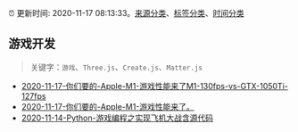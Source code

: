 :alarm_clock: 更新时间: 2020-11-17 08:13:33。[来源分类](../README.md)、[标签分类](../TAGS.md)、[时间分类](../TIMELINE.md)

## 游戏开发


> 关键字：`游戏`、`Three.js`、`Create.js`、`Matter.js`



- [2020-11-17-你们要的-Apple-M1-游戏性能来了M1-130fps-vs-GTX-1050Ti-127fps](https://www.v2ex.com/t/726233) 
- [2020-11-17-你们要的-Apple-M1-游戏性能来了。](https://www.v2ex.com/t/726207) 
- [2020-11-14-Python-游戏编程之实现飞机大战含源代码](https://sec.thief.one/article_content?a_id=df75238a1c8221ce191653eea445416d) 